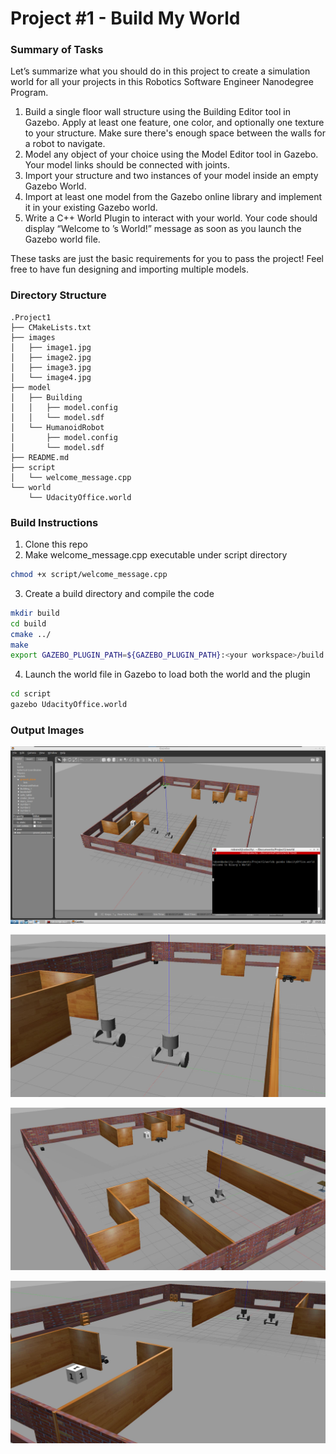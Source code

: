 # Project #1 - Build My World

### Summary of Tasks
Let’s summarize what you should do in this project to create a simulation world for all your projects in this Robotics Software Engineer Nanodegree Program.
1. Build a single floor wall structure using the Building Editor tool in Gazebo. Apply at least one feature, one color, and optionally one texture to your structure. Make sure there's enough space between the walls for a robot to navigate.
2. Model any object of your choice using the Model Editor tool in Gazebo. Your model links should be connected with joints.
3. Import your structure and two instances of your model inside an empty Gazebo World.
4. Import at least one model from the Gazebo online library and implement it in your existing Gazebo world.
5. Write a C++ World Plugin to interact with your world. Your code should display “Welcome to ’s World!” message as soon as you launch the Gazebo world file.
   
These tasks are just the basic requirements for you to pass the project! Feel free to have fun designing and importing multiple models.

### Directory Structure
```
.Project1
├── CMakeLists.txt
├── images
│   ├── image1.jpg
│   ├── image2.jpg
│   ├── image3.jpg
│   └── image4.jpg
├── model
│   ├── Building
│   │   ├── model.config
│   │   └── model.sdf
│   └── HumanoidRobot
│       ├── model.config
│       └── model.sdf
├── README.md
├── script
│   └── welcome_message.cpp
└── world
    └── UdacityOffice.world
```

### Build Instructions

1. Clone this repo
2. Make welcome_message.cpp executable under script directory
```bash
chmod +x script/welcome_message.cpp
```
3. Create a build directory and compile the code
```bash
mkdir build
cd build
cmake ../
make
export GAZEBO_PLUGIN_PATH=${GAZEBO_PLUGIN_PATH}:<your workspace>/build
```
4. Launch the world file in Gazebo to load both the world and the plugin
```bash
cd script
gazebo UdacityOffice.world
```

### Output Images
<p align="center">
  <img src="images/image1.jpg"/>
</p>

<p align="center">
  <img src="images/image2.jpg"/>
</p>

<p align="center">
  <img src="images/image3.jpg"/>
</p>

<p align="center">
  <img src="images/image4.jpg"/>
</p>

